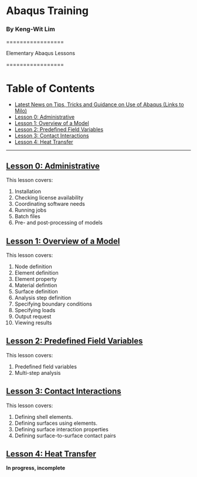 # Abaqus Training
### By Keng-Wit Lim

=================

Elementary Abaqus Lessons 

=================



Table of Contents
=================

  * [Latest News on Tips, Tricks and Guidance on Use of Abaqus (Links to Milo)](LatestNews#Latest-News)  
  * [Lesson 0: Administrative](#lesson-0-administrative)  
  * [Lesson 1: Overview of a Model](#lesson-1-overview-of-a-model)  
  * [Lesson 2: Predefined Field Variables](#lesson-2-predefined-field-variables)  
  * [Lesson 3: Contact Interactions](#lesson-3-contact-interactions)  
  * [Lesson 4: Heat Transfer](#lesson-4-heat-transfer)  
  
---

## [Lesson 0: Administrative](00_Lesson#lesson-0-administrative)
This lesson covers:

 1. Installation
 2. Checking license availability
 3. Coordinating software needs
 4. Running jobs
 5. Batch files
 6. Pre- and post-processing of models

## [Lesson 1: Overview of a Model](01_Lesson#lesson-1-overview-of-a-model)

This lesson covers:

 1. Node definition
 2. Element definition
 3. Element property
 4. Material defintion
 6. Surface definition
 7. Analysis step definition
 8. Specifying boundary conditions
 9. Specifying loads
 10. Output request
 11. Viewing results
 
## [Lesson 2: Predefined Field Variables](02_Lesson#lesson-2-predefined-field-variables)

This lesson covers:

 1. Predefined field variables
 2. Multi-step analysis 
 
## [Lesson 3: Contact Interactions](03_Lesson#lesson-3-contact-interactions)

This lesson covers:

 1. Defining shell elements.
 2. Defining surfaces using elements.
 3. Defining surface interaction properties
 4. Defining surface-to-surface contact pairs

## [Lesson 4: Heat Transfer](04_Lesson#lesson-4-heat-transfer)

**In progress, incomplete**
 
